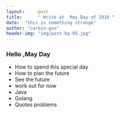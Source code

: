 ```yaml
---
layout:     post
title:      " Write at  May Day of 2016 "  
date:  "this is something strange"
author: "carbin-gun"
header-img: "img/post-bg-05.jpg"
---
```


### Hello ,May Day
- How to spend this special day
-  How to plan the future
- See the future
- work out for now
- Java
- Golang
- Quotes problems